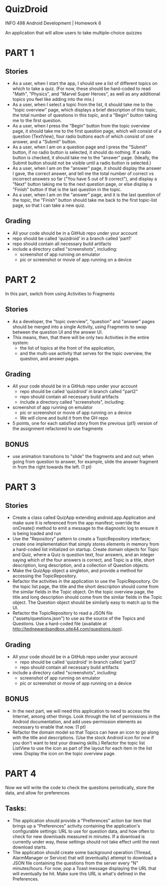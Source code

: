 # QuizDroid
INFO 498 Android Development | Homework 6

An application that will allow users to take multiple-choice quizzes

# PART 1
## Stories
* As a user, when I start the app, I should see a list of different topics on which to take a quiz. (For now, these should be hard-coded to read "Math", "Physics", and "Marvel Super Heroes", as well as any additional topics you feel like adding into the mix.)
* As a user, when I select a topic from the list, it should take me to the "topic overview" page, which displays a brief description of this topic, the total number of questions in this topic, and a "Begin" button taking me to the first question.
* As a user, when I press the "Begin" button from the topic overview page, it should take me to the first question page, which will consist of a question (TextView), four radio buttons each of which consist of one answer, and a "Submit" button.
* As a user, when I am on a question page and I press the "Submit" button, if no radio button is selected, it should do nothing. If a radio button is checked, it should take me to the "answer" page. (Ideally, the Submit button should not be visible until a radio button is selected.)
* As a user, when I am on the "answer" page, it should display the answer I gave, the correct answer, and tell me the total number of correct vs incorrect answers so far ("You have 5 out of 9 correct"), and display a "Next" button taking me to the next question page, or else display a "Finish" button if that is the last question in the topic.
* As a user, when I am on the "answer" page, and it is the last question of the topic, the "Finish" button should take me back to the first topic-list page, so that I can take a new quiz.

## Grading
* All your code should be in a GitHub repo under your account
* repo should be called 'quizdroid' in a branch called 'part1'
* repo should contain all necessary build artifacts
* include a directory called "screenshots", including:
    * screenshot of app running on emulator
    * pic or screenshot or movie of app running on a device

# PART 2
In this part, switch from using Activities to Fragments

## Stories
* As a developer, the "topic overview", "question" and "answer" pages should be merged into a single Activity, using Fragments to swap between the question UI and the answer UI.
* This means, then, that there will be only two Activities in the entire system:
    * the list of topics at the front of the application,
    * and the multi-use activity that serves for the topic overview, the question, and answer pages.

## Grading
* All your code should be in a GitHub repo under your account
    * repo should be called 'quizdroid' in branch called "part2"
    * repo should contain all necessary build artifacts
    * include a directory called "screenshots", including:
* screenshot of app running on emulator
    * pic or screenshot or movie of app running on a device
    * We will clone and build it from the GH repo
* 5 points, one for each satisfied story from the previous (pt1) version of the assignment refactored to use fragments

## BONUS
* use animation transitions to "slide" the fragments and and out; when going from question to answer, for example, slide the answer fragment in from the right towards the left. (1 pt)

# PART 3

## Stories
* Create a class called QuizApp extending android.app.Application and make sure it is referenced from the app manifest; override the onCreate() method to emit a message to the diagnostic log to ensure it is being loaded and run
* Use the "Repository" pattern to create a TopicRepository interface; create one implementation that simply stores elements in memory from a hard-coded list initialized on startup. Create domain objects for Topic and Quiz, where a Quiz is question text, four answers, and an integer saying which of the four answers is correct, and Topic is a title, short description, long description, and a collection of Question objects.
* Make the QuizApp object a singleton, and provide a method for accessing the TopicRepository.
* Refactor the activities in the application to use the TopicRepository. On the topic list page, the title and the short description should come from the similar fields in the Topic object. On the topic overview page, the title and long description should come from the similar fields in the Topic object. The Question object should be similarly easy to match up to the UI.
* Refactor the TopicRepository to read a JSON file ("assets/questions.json") to use as the source of the Topics and Questions. Use a hard-coded file (available at http://tednewardsandbox.site44.com/questions.json).

## Grading
* All your code should be in a GitHub repo under your account
    * repo should be called 'quizdroid' in branch called 'part3'
    * repo should contain all necessary build artifacts
* include a directory called "screenshots", including:
    * screenshot of app running on emulator
    * pic or screenshot or movie of app running on a device

## BONUS
* In the next part, we will need this application to need to access the Internet, among other things. Look through the list of permissions in the Android documentation, and add uses-permission elements as necessary to enable that now. (1 pt)
* Refactor the domain model so that Topics can have an icon to go along with the title and descriptions. (Use the stock Android icon for now if you don't want to test your drawing skills.) Refactor the topic list ListView to use the icon as part of the layout for each item in the list view. Display the icon on the topic overview page.

# PART 4

Now we will write the code to check the questions periodically, store the data, and allow for preferences

## Tasks:
* The application should provide a "Preferences" action bar item that brings up a "Preferences" activity containing the application's configurable settings: URL to use for question data, and how often to check for new downloads measured in minutes. If a download is currently under way, these settings should not take effect until the next download starts.
* The application should create some background operation (Thread, AlarmManager or Service) that will (eventually) attempt to download a JSON file containing the questions from the server every "N" minutes/hours. For now, pop a Toast message displaying the URL that will eventually be hit. Make sure this URL is what's defined in the Preferences.